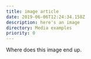 ```yaml
---
title: image article
date: 2019-06-06T12:24:34.158Z
description: here's an image
directory: Media examples
priority: 0
---
```

Where does this image end up.
